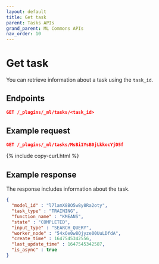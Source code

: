 ```yaml
---
layout: default
title: Get task
parent: Tasks APIs
grand_parent: ML Commons APIs
nav_order: 10
---
```


# Get task

You can retrieve information about a task using the `task_id`.

## Endpoints

```json
GET /_plugins/_ml/tasks/<task_id>
```

## Example request

```json
GET /_plugins/_ml/tasks/MsBi1YsB0jLkkocYjD5f
```
{% include copy-curl.html %}

## Example response

The response includes information about the task.

```json
{
  "model_id" : "l7lamX8BO5w8y8Ra2oty",
  "task_type" : "TRAINING",
  "function_name" : "KMEANS",
  "state" : "COMPLETED",
  "input_type" : "SEARCH_QUERY",
  "worker_node" : "54xOe0w8Qjyze00UuLDfdA",
  "create_time" : 1647545342556,
  "last_update_time" : 1647545342587,
  "is_async" : true
}
```
